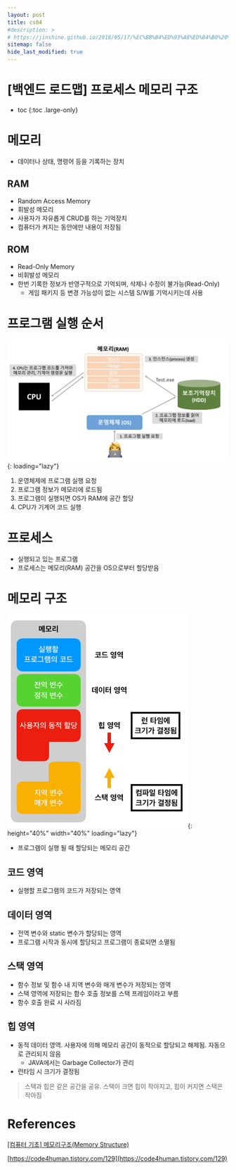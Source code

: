 ```yaml
---
layout: post
title: cs04
#description: >
# https://jinshine.github.io/2018/05/17/%EC%BB%B4%ED%93%A8%ED%84%B0%20%EA%B8%B0%EC%B4%88/%EB%A9%94%EB%AA%A8%EB%A6%AC%EA%B5%AC%EC%A1%B0/
sitemap: false
hide_last_modified: true
---
```

# [백엔드 로드맵] 프로세스 메모리 구조

* toc
{:toc .large-only}

# 메모리
- 데이터나 상태, 명령어 등을 기록하는 장치

## RAM
- Random Access Memory
- 휘발성 메모리
- 사용자가 자유롭게 CRUD를 하는 기억장치
- 컴퓨터가 켜지는 동안에만 내용이 저장됨

## ROM
- Read-Only Memory
- 비휘발성 메모리
- 한번 기록한 정보가 반영구적으로 기억되며, 삭제나 수정이 불가능(Read-Only)
  - 게임 패키지 등 변경 가능성이 없는 시스템 S/W를 기억시키는데 사용

# 프로그램 실행 순서
![](/assets/img/cs/programprocess.png){: loading="lazy"}
1. 운영체제에 프로그램 실행 요청
2. 프로그램 정보가 메모리에 로드됨
3. 프로그램이 실행되면 OS가 RAM에 공간 할당
4. CPU가 기계어 코드 실행

# 프로세스
- 실행되고 있는 프로그램
- 프로세스는 메모리(RAM) 공간을 OS으로부터 할당받음

# 메모리 구조
![](/assets/img/cs/memory.png){: height="40%" width="40%" loading="lazy"}
- 프로그램이 실행 될 때 할당되는 메모리 공간

## 코드 영역
- 실행할 프로그램의 코드가 저장되는 영역

## 데이터 영역
- 전역 변수와 static 변수가 할당되는 영역
- 프로그램 시작과 동시에 할당되고 프로그램이 종료되면 소멸됨

## 스택 영역
- 함수 정보 및 함수 내 지역 변수와 매개 변수가 저장되는 영역
- 스택 영역에 저장되는 함수 호출 정보를 스택 프레임이라고 부름
- 함수 호출 완료 시 사라짐

## 힙 영역
- 동적 데이터 영역. 사용자에 의해 메모리 공간이 동적으로 할당되고 해제됨. 자동으로 관리되지 않음
  - JAVA에서는 Garbage Collector가 관리
- 런타임 시 크기가 결정됨

> 스택과 힙은 같은 공간을 공유. 스택이 크면 힙이 작아지고, 힙이 커지면 스택은 작아짐

# References
[[컴퓨터 기초] 메모리구조(Memory Structure)](https://jinshine.github.io/2018/05/17/%EC%BB%B4%ED%93%A8%ED%84%B0%20%EA%B8%B0%EC%B4%88/%EB%A9%94%EB%AA%A8%EB%A6%AC%EA%B5%AC%EC%A1%B0/) 

[https://code4human.tistory.com/129](https://code4human.tistory.com/129)